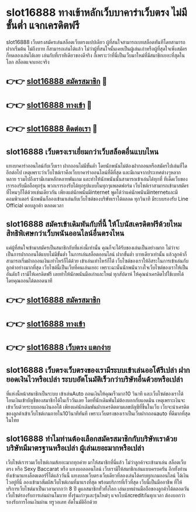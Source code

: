 # slot16888 ทางเข้าหลักเว็บบาคาร่าเว็บตรง ไม่มีขั้นต่ำ แจกเครดิตฟรี

slot16888 เว็บตรงสมัครเล่นสล็อตเว็บตรงแปปเดียว ผู้ที่สนใจสามารถเบทสล็อตทันทีโดยสามารถฝากเริ่มต้น ไม่ถึงบาท ก็สามารถเล่นได้แล้ว ไม่ว่าผู้ที่สนใจนั้นเคยเป็นผู้เล่นเก่าหรือผู้ที่สุดใจเพิ่งสมัคร ก็ทดลองเล่นได้เลย เล่นกับที่เราทีเดียวของดีจริง ก็เพราะว่าที่นี่เป็นเว็บมาใหม่ที่มีสมาชิกเยอะที่สุดในโลก สล็อตแจกเยอะจริง

## 👉👉 [slot16888 สมัครสมาชิก](https://bit.ly/3Ckzg5n) 🎰
## 👉👉 [slot16888 ทางเข้า](https://bit.ly/3Ckzg5n) 🎰
## 👉👉 [slot16888 ติดต่อเรา](https://bit.ly/3Ckzg5n) 🎰

## slot16888 เว็บตรงเราเยี่ยมกว่าเว็บสล็อตอื่นแบบไหน
แทงบาคาร่าออนไลน์กับเว็บเรา ฝากถอนไม่มีขั้นต่ำ โดยนักพนันไม่ต้องฝากถอนหรือสมัครไปเล่นที่ใดอีกต่อไป เหตุเพราะว่าเว็บไซต์เราคือเว็บบาคาร่าออนไลน์ที่ดีที่สุด และมีเกมจากประเทศต่างๆหลากหลาย รวมไปถึงเรามีเกมหลักหลายพันเกม และทำให้นักพนันนั้นสามารถเข้าเล่นได้ทุกที่ ทีเด็ดเว็บของเรารองรับมือถือทุกรุ่น พวกเรารองรับได้ทุกรูปแบบในทุกๆแพลตฟอร์ม เว็บไซต์เราสามารถเข้ามาสมัครที่ไหนๆก็ได้ด้วยเช่นเดียวกัน เพียงแต่นักพนันมีinternet พูดได้ว่าแค่นักพนันมีinternetและมีคอมพิวเตอร์ นักพนันก็ลองเข้ามาเล่นกับเว็บไซต์ของบริษัทเราได้ตลอด ทุกวินาที มีระบบรองรับ Line Official ตอบลูกค้า ตลอดเวลา

## slot16888 สมัครเข้าเดิมพันกับที่นี้ ให้โบนัสเครดิตฟรีด้วยไหม สิทธิพิเศษกว่าเว็บพนันออนไลน์อื่นตรงไหน
แค่ผู้ที่สนใจเข้ามาสมัครเป็นสมาชิกกับที่แห่งนี้เท่านั้น คุณก็จะได้รับของเล่นเป็นอย่างมาก ไม่ว่าจะเป็นการฝากถอนได้แบบไม่มีขั้นต่ำ ในการเล่นสล็อตออนไลน์ ฝากขั้นต่ำ บาทเดียวเท่านั้น แล้วลูกค้าก็สามารถเริ่มฝากถอนเงินเท่าไหร่ก็ได้ด้วย เข้าเล่นเท่าไหร่ก็ได้ เว็บไซต์ของเราให้อิสระในการเข้าเล่นกับลูกค้าอย่างมากที่สุด เว็บไซต์นี้เป็นเว็บที่คนเล่นเยอะ เพราะฉะนั้นนักพนันวางใจเว็บไซต์ของเราให้เป็นอันดับ1 เรามีให้เครดิตฟรี เลยทำให้นักพนันมือเก่าและใหม่ ทุกสัปดาห์ ให้คุณนำเครดิตไปใช้เบทได้ โดยคุณถอนได้ตลอดนาที

## 👉👉 [slot16888 สมัครสมาชิก](https://bit.ly/3Ckzg5n)
## 👉👉 [slot16888 ทางเข้า](https://bit.ly/3Ckzg5n)
## 👉👉 [slot16888 เว็บตรง แตกง่าย](https://bit.ly/3Ckzg5n)

## slot16888 เว็บตรงเว็บตรงของเรามีระบบเข้าเล่นออโต้รึเปล่า ฝากยอดเงินไวหรือเปล่า ระบบอัตโนมัติเร็วกว่าบริษัทอื่นด้วยหรือเปล่า
ที่แห่งนี้หน้าสมาชิกเป็นระบบ เข้าเล่นAuto ถอนเงินให้คุณเร็วมาก10 วินาที และเว็บไซต์ของเราได้โอนเงินเข้าบัญชีของสมาชิกได้ในเร็ววันเลย โดยที่นักเดิมพันไม่ต้องบอกกับแอดมิน เหตุเพราะเงินจะเข้าเว็บด้วยระบบถอนเงินออโต้ เพียงแค่นักเดิมพันฝากเครดิตตามเลขบัญชีที่ขึ้นในเว็บ เว็บจะนำเครดิตของลูกค้าเข้าเว็บไซต์เกมภายใน10วินาทีทันที เพราะเว็บตรงของเราเป็นเว็บฝากถอนauto ที่ดีมากที่สุด ในไทย

## slot16888 ทำไมท่านต้องเลือกสมัครสมาชิกกับบริษัทเราด้วย บริษัทมีมาตรฐานหรือเปล่า ผู้เล่นเยอะมากหรือเปล่า
เว็บไซต์เรารวมเว็บไซต์เกมส์เยอะมากทุกค่าย มาให้สมาชิกที่นี่แล้ว ไม่ว่าลูกค้าจะเข้ามาเล่น สล็อตเว็บตรง หรือ Sexy Baccarat หรือ แทงบอลออนไลน์ เว็บเรามีให้สมาชิกเล่นแบบครบครัน อีกทั้งท่านยังเข้ามาแทงล็อตเตอร์รี่ได้แล้ววันนี้ แทงบอลเว็บตรงเว็บเดียวที่ลองเล่นได้ครบทุกเกมออนไลน์ ได้เงินไวอยู่ที่นี่ ลองเข้ามาสัมผัสเว็บไซต์เกมที่มาแรงที่สุด พร้อมบริการที่เร็วที่สุด เว็บนี้เป็นมืออาชีพ ที่ให้บริการเว็บไซต์มาเป็นเวลามากกว่า 8 ปี ดูแลสมาชิกทั่วทั้งโลก เล่นเบทผ่านมือถือของลูกค้าได้ตลอดวัน เว็บไซต์รองรับการเล่นผ่านโมบาย ทั้งรุ่นเก่าๆและรุ่นใหม่ๆ แจกโบนัสcreditกันทุกเวลา ต้องบอกว่ารองรับการโอนเงินผ่าน ทรูวอเลท อัตโนมัติอีกด้วย
